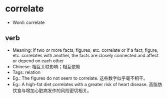 # correlate

- Word: correlate

## verb

- Meaning: if two or more facts, figures, etc. correlate or if a fact, figure, etc. correlates with another, the facts are closely connected and affect or depend on each other
- Chinese: 相互关联影响；相互依赖
- Tags: relation
- Eg.: The figures do not seem to correlate. 这些数字似乎毫不相干。
- Eg.: A high-fat diet correlates with a greater risk of heart disease. 高脂肪饮食与增加心脏病发作的风险密切相关。

